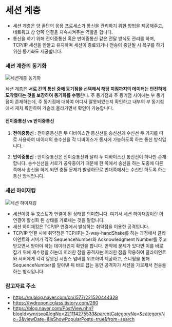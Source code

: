 # 세션 계층

- 세션 계층은 양 끝단의 응용 프로세스가 통신을 관리하기 위한 방법을 제공해주고, 네트워크 상 양쪽 연결을 지속시켜주는 역할을 합니다.
- 통신을 하기 위해 전이중통신 혹은 반이중통신 같은 전달 방식도 관리를 하며, TCP/IP 세션을 만들고 유지하며 세션이 종료되거나 전송이 중단될 시 복구를 하기 위한 동기화도 제공합니다.

### 세션 계층의 동기화
  ![세션계층 동기화](https://mblogthumb-phinf.pstatic.net/MjAxOTA0MjNfMjMx/MDAxNTU1OTgzNDg2NTU1.yoHsHSSuV85zupTfvyxeefdTAaq96-KdvcP9-yI99tog.8baNq2WQKtnxFcEnUiuW_DxTXzmP_y1mIAkN0pITkcgg.PNG.cni1577/%EC%BA%A1%EC%B2%98.PNG?type=w800)
  
 세션 계층은 **서로 간의 통신 중에 동기점을 선택해서 해당 지점까지의 데이터는 안전하게 도착했다는 것을 보장하여 동기화를 수행**한다. 주 동기점과 주 동기점 사이에는 부 동기점이 존재하는데, 주 동기점에 대하여 어디서 잘못되었는지 확인하고 내부의 부 동기점에서 재차 확인하여 거슬러 올라가면서 확인이 가능합니다. 

#### 전이중통신 vs 반이중통신
  1. **전이중통신** : 전이중통신은 두 디바이스간 통신선을 송신선과 수신선 두 가지를 따로 사용하여 데이터의 송수신을 각 디바이스가 동시에 가능하도록 하는 통신 방식입니다.

  2. **반이중통신** : 반이중통신은 전이중통신과 달리 두 디바이스간 통신선이 하나만 존재합니다. 송수신선을 서로가 공유중이기 때문에 한 쪽에서 송신을 하는 도중에 다른 쪽에서 송신을 하게 되면 충돌 문제가 발생하므로 반대쪽에서는 수신만 하도록 하는 통신 방식입니다.

### 세션 하이재킹
![세션 하이재킹](https://postfiles.pstatic.net/MjAxNzEwMTBfMjA4/MDAxNTA3NjQwNzQyNDk5.EUY9CqxhBp5k3OeJIovWoZCtXpjnGnX34vtapNcmH9Mg.MhB8H2gWVv-siQeeJb1DegV0sDEYrzekxcGR4Bt3un8g.PNG.wnrjsxo/image.png?type=w773)

- 세션이랑 두 호스트가 연결이 된 상태를 의미합니다. 여기서 세션 하이재킹이란 이 연결이 활성화 된 상태를 가로채는 것을 말합니다.
- 세션 하이재킹은 TCP/IP 연결에서 발생하는 취약점을 이용한 공격입니다.
- TCP/IP 연결 시에 취약점은 TCP/IP는 3-way-handShake를 하는 과정에서 클라이언트와 서버가 각각 SequenceNumber와 Acknowledgment Number를 주고 받으면서 받아야 하는 데이터인지 확인을 합니다. 만약에 문제가 있다면 이를 바로 잡기 위해 재수행을 하는데 이러한 점을 공격자는 이러한 점을 악용하여 클라이언트와 서버에게 각각 잘못된 시퀀스 넘버를 위조하여 제공하고, 스니핑을 통해 SequenceNumber를 알아낸 뒤 바로 잡는 동안 공격자가 세션을 가로채서 전송을 하는 방식입니다.

### 참고자료 주소
- https://m.blog.naver.com/cni1577/221520444328
- https://hydroponicglass.tistory.com/280
- https://blog.naver.com/PostView.nhn?blogId=wnrjsxo&logNo=221114275533&parentCategoryNo=&categoryNo=2&viewDate=&isShowPopularPosts=true&from=search